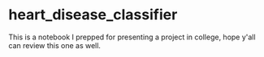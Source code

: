 # heart_disease_classifier
This is a notebook I prepped for presenting a project in college, hope y'all can review this one as well.
